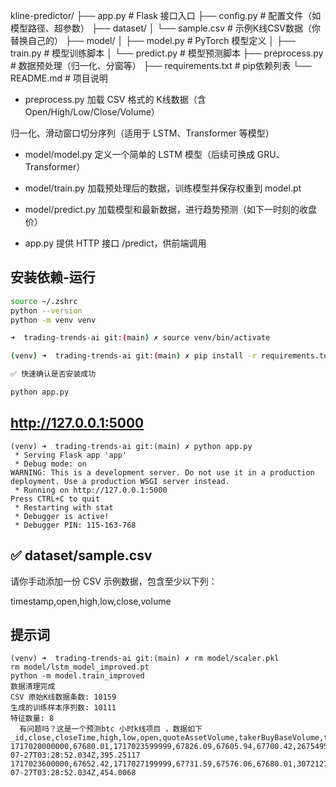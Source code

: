 kline-predictor/
├── app.py                # Flask 接口入口
├── config.py             # 配置文件（如模型路径、超参数）
├── dataset/
│   └── sample.csv        # 示例K线CSV数据（你替换自己的）
├── model/
│   ├── model.py          # PyTorch 模型定义
│   ├── train.py          # 模型训练脚本
│   └── predict.py        # 模型预测脚本
├── preprocess.py         # 数据预处理（归一化、分窗等）
├── requirements.txt      # pip依赖列表
└── README.md             # 项目说明

- preprocess.py
加载 CSV 格式的 K线数据（含 Open/High/Low/Close/Volume）

归一化、滑动窗口切分序列（适用于 LSTM、Transformer 等模型）

- model/model.py
定义一个简单的 LSTM 模型（后续可换成 GRU、Transformer）

- model/train.py
加载预处理后的数据，训练模型并保存权重到 model.pt

- model/predict.py
加载模型和最新数据，进行趋势预测（如下一时刻的收盘价）

- app.py
提供 HTTP 接口 /predict，供前端调用

## 安装依赖-运行
```bash
source ~/.zshrc
python --version
python -m venv venv

➜  trading-trends-ai git:(main) ✗ source venv/bin/activate

(venv) ➜  trading-trends-ai git:(main) ✗ pip install -r requirements.text 

✅ 快速确认是否安装成功

python app.py
```

## http://127.0.0.1:5000
```
(venv) ➜  trading-trends-ai git:(main) ✗ python app.py
 * Serving Flask app 'app'
 * Debug mode: on
WARNING: This is a development server. Do not use it in a production deployment. Use a production WSGI server instead.
 * Running on http://127.0.0.1:5000
Press CTRL+C to quit
 * Restarting with stat
 * Debugger is active!
 * Debugger PIN: 115-163-768
```

## ✅ dataset/sample.csv
请你手动添加一份 CSV 示例数据，包含至少以下列：

timestamp,open,high,low,close,volume


## 提示词
```
(venv) ➜  trading-trends-ai git:(main) ✗ rm model/scaler.pkl 
rm model/lstm_model_improved.pt
python -m model.train_improved
数据清理完成
CSV 原始K线数据条数: 10159
生成的训练样本序列数: 10111
特征数量: 8
  有问题吗？这是一个预测btc 小时k线项目 ，数据如下_id,close,closeTime,high,low,open,quoteAssetVolume,takerBuyBaseVolume,takerBuyQuoteVolume,trades,updatedAtLocal,volume
1717020000000,67680.01,1717023599999,67826.09,67605.94,67700.42,26754950.9165193,180.04339,12186862.6058975,22438,2025-07-27T03:28:52.034Z,395.25117
1717023600000,67652.42,1717027199999,67731.59,67576.06,67680.01,30721275.7982111,188.3291,12743020.1021687,23042,2025-07-27T03:28:52.034Z,454.0068
```